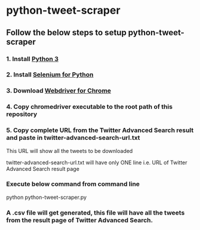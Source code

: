 # python-tweet-scraper


## Follow the below steps to setup python-tweet-scraper


### 1. Install [Python 3](https://www.python.org/downloads)

### 2. Install [Selenium for Python](https://pypi.python.org/pypi/selenium)


### 3. Download [Webdriver for Chrome](https://sites.google.com/a/chromium.org/chromedriver/)

### 4. Copy chromedriver executable to the root path of this repository


### 5. Copy complete URL from the Twitter Advanced Search result and paste in twitter-advanced-search-url.txt

This URL will show all the tweets to be downloaded

twitter-advanced-search-url.txt will have only ONE line i.e. URL of Twitter Advanced Search result page


### Execute below command from command line
 
python python-tweet-scraper.py


### A .csv file will get generated, this file will have all the tweets from the result page of Twitter Advanced Search.